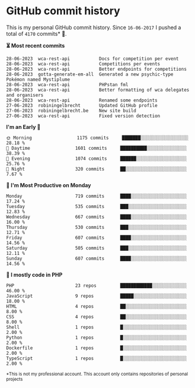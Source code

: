 # GitHub commit history
This is my personal GitHub commit history. Since <!--START_SECTION:first-commit-date-->`16-06-2017`<!--END_SECTION:first-commit-date--> I pushed a total of <!--START_SECTION:total-commit-count-->`4170`<!--END_SECTION:total-commit-count--> commits* 🎉.

<!--START_SECTION:most-recent-commits-->
**⏳ Most recent commits**
                                        
```text
28-06-2023  wca-rest-api           Docs for competition per event
28-06-2023  wca-rest-api           Competitions per events
28-06-2023  wca-rest-api           Better endpoints for competitions
28-06-2023  gotta-generate-em-all  Generated a new psychic-type Pokémon named Mystiplume
28-06-2023  wca-rest-api           PHPstan fml
28-06-2023  wca-rest-api           Better formatting of wca delegates and organisers
28-06-2023  wca-rest-api           Renamed some endpoints
27-06-2023  robiningelbrecht       Updated GitHub profile
27-06-2023  robiningelbrecht.be    New site build
27-06-2023  wca-rest-api           Fixed version detection
```
<!--END_SECTION:most-recent-commits-->  

<!--START_SECTION:commits-per-day-time-->
**I&#039;m an Early 🐤**

```text
🌞 Morning                 1175 commits     ███████░░░░░░░░░░░░░░░░░░   28.18 %
🌆 Daytime                 1601 commits     ██████████░░░░░░░░░░░░░░░   38.39 %
🌃 Evening                 1074 commits     ██████░░░░░░░░░░░░░░░░░░░   25.76 %
🌙 Night                   320 commits      ██░░░░░░░░░░░░░░░░░░░░░░░   7.67 %
```
<!--END_SECTION:commits-per-day-time-->  

<!--START_SECTION:commits-per-weekday-->
**📅 I&#039;m Most Productive on Monday**

```text
Monday                    719 commits      ████░░░░░░░░░░░░░░░░░░░░░   17.24 %
Tuesday                   535 commits      ███░░░░░░░░░░░░░░░░░░░░░░   12.83 %
Wednesday                 667 commits      ████░░░░░░░░░░░░░░░░░░░░░   16.00 %
Thursday                  530 commits      ███░░░░░░░░░░░░░░░░░░░░░░   12.71 %
Friday                    607 commits      ████░░░░░░░░░░░░░░░░░░░░░   14.56 %
Saturday                  505 commits      ███░░░░░░░░░░░░░░░░░░░░░░   12.11 %
Sunday                    607 commits      ████░░░░░░░░░░░░░░░░░░░░░   14.56 %
```
<!--END_SECTION:commits-per-weekday-->  

<!--START_SECTION:repos-per-language-->
**💬 I mostly code in PHP**

```text
PHP                       23 repos         ████████████░░░░░░░░░░░░░   46.00 %
JavaScript                9 repos          █████░░░░░░░░░░░░░░░░░░░░   18.00 %
HTML                      4 repos          ██░░░░░░░░░░░░░░░░░░░░░░░   8.00 %
CSS                       4 repos          ██░░░░░░░░░░░░░░░░░░░░░░░   8.00 %
Shell                     1 repos          █░░░░░░░░░░░░░░░░░░░░░░░░   2.00 %
Python                    1 repos          █░░░░░░░░░░░░░░░░░░░░░░░░   2.00 %
Dockerfile                1 repos          █░░░░░░░░░░░░░░░░░░░░░░░░   2.00 %
TypeScript                1 repos          █░░░░░░░░░░░░░░░░░░░░░░░░   2.00 %
```
<!--END_SECTION:repos-per-language-->  

<sub>*This is not my professional account. This account only contains repositories of personal projects</sub>
